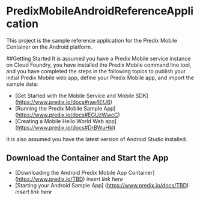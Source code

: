 # PredixMobileAndroidReferenceApplication
This project is the sample reference application for the Predix Mobile Container on the Android platform.

##Getting Started
It is assumed you have a Predix Mobile service instance on Cloud Foundry, you have installed the Predix Mobile command line tool, and you have completed the steps in the following topics to publish your initial Predix Mobile web app, define your Predix Mobile app, and import the sample data:

* [Get Started with the Mobile Service and Mobile SDK] (https://www.predix.io/docs#rae4EfJ6) 
* [Running the Predix Mobile Sample App] (https://www.predix.io/docs#EGUzWwcC)
* [Creating a Mobile Hello World Web app] (https://www.predix.io/docs#DrBWuHkl) 

It is also assumed you have the latest version of Android Studio installed.

## Download the Container and Start the App

* [Downloading the Android Predix Mobile App Container] (https://www.predix.io/TBD) *insert link here*
* [Starting your Android Sample App] (https://www.predix.io/docs/TBD) *insert link here*

